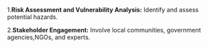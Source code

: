1.**Risk Assessment and Vulnerability Analysis:**
    Identify and assess potential hazards.

2.**Stakeholder Engagement:**
    Involve local communities, government agencies,NGOs, and experts.  

